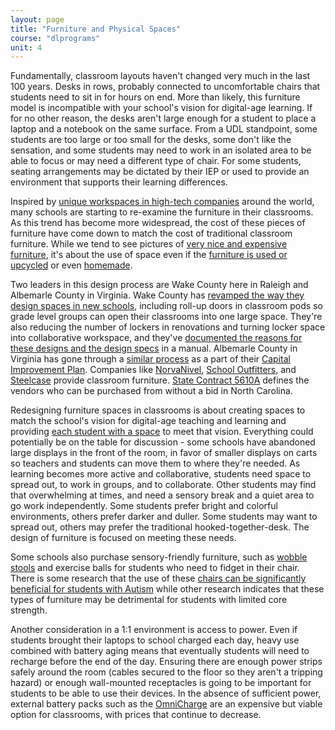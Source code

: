 ```yaml
---
layout: page
title: "Furniture and Physical Spaces"
course: "dlprograms"
unit: 4
---
```

Fundamentally, classroom layouts haven't changed very much in the last 100 years. Desks in rows, probably connected to uncomfortable chairs that students need to sit in for hours on end. More than likely, this furniture model is incompatible with your school's vision for digital-age learning. If for no other reason, the desks aren't large enough for a student to place a laptop and a notebook on the same surface. From a UDL standpoint, some students are too large or too small for the desks, some don't like the sensation, and some students may need to work in an isolated area to be able to focus or may need a different type of chair. For some students, seating arrangements may be dictated by their IEP or used to provide an environment that supports their learning differences.

Inspired by [unique workspaces in high-tech companies][1] around the world, many schools are starting to re-examine the furniture in their classrooms.  As this trend has become more widespread, the cost of these pieces of furniture have come down to match the cost of traditional classroom furniture. While we tend to see pictures of [very nice and expensive furniture][2], it's about the use of space even if the [furniture is used or upcycled][3] or even [homemade][4].  

Two leaders in this design process are Wake County here in Raleigh and Albemarle County in Virginia. Wake County has [revamped the way they design spaces in new schools][5], including roll-up doors in classroom pods so grade level groups can open their classrooms into one large space. They're also reducing the number of lockers in renovations and turning locker space into collaborative workspace, and they've [documented the reasons for these designs and the design specs][6] in a manual. Albemarle County in Virginia has gone through a [similar process][7] as a part of their [Capital Improvement Plan][8].  Companies like [NorvaNivel][9], [School Outfitters][10], and [Steelcase][11] provide classroom furniture. [State Contract 5610A][12] defines the vendors who can be purchased from without a bid in North Carolina.

Redesigning furniture spaces in classrooms is about creating spaces to match the school's vision for digital-age teaching and learning and providing [each student with a space][13] to meet that vision. Everything could potentially be on the table for discussion - some schools have abandoned large displays in the front of the room, in favor of smaller displays on carts so teachers and students can move them to where they're needed. As learning becomes more active and collaborative, students need space to spread out, to work in groups, and to collaborate. Other students may find that overwhelming at times, and need a sensory break and a quiet area to go work independently. Some students prefer bright and colorful environments, others prefer darker and duller. Some students may want to spread out, others may prefer the traditional hooked-together-desk. The design of furniture is focused on meeting these needs.

Some schools also purchase sensory-friendly furniture, such as [wobble stools][14] and exercise balls for students who need to fidget in their chair. There is some research that the use of these [chairs can be significantly beneficial for students with Autism][15] while other research indicates that these types of furniture may be detrimental for students with limited core strength.

Another consideration in a 1:1 environment is access to power. Even if students brought their laptops to school charged each day, heavy use combined with battery aging means that eventually students will need to recharge before the end of the day. Ensuring there are enough power strips safely around the room (cables secured to the floor so they aren't a tripping hazard) or enough wall-mounted receptacles is going to be important for students to be able to use their devices. In the absence of sufficient power, external battery packs such as the [OmniCharge][16] are an expensive but viable option for classrooms, with prices that continue to decrease. 

[1]:	https://www.creativebloq.com/design/design-offices-912828
[2]:	https://twitter.com/NMS_Knights/status/960630828115152896?s=20
[3]:	https://twitter.com/irasocol/status/1118294525766774785?s=20
[4]:	https://www.instagram.com/p/BDGm_VpPUvc/
[5]:	https://www.wcpss.net/a-space-to-learn
[6]:	https://www.wcpss.net/Page/247
[7]:	https://web.archive.org/web/20170311143938/https://www.k12albemarle.org/dept/osp/facilities-planning/Pages/Learning-Space-Modernization.aspx
[8]:	https://www.k12albemarle.org/dept/osp/building/Pages/capital-improvement-program.aspx
[9]:	https://norvanivel.com
[10]:	https://www.schooloutfitters.com/catalog/index/?kw_cid=classroom%20furniture&sc_cid=classroom%20furniture%7CPPCsearch%7Ce%7C102702936617%7CSOGLONG1003430%7CHome%25Page%7CClassroom%25Furniture%7CGoogle%7C&gclid=Cj0KCQiA7aPyBRChARIsAJfWCgKqB2CoE_ex2Po0QU605L0cspb-4K1xsWqI1iqPyUI0VvJEx0O33PoaAqg1EALw_wcB
[11]:	https://www.steelcase.com/discover/information/education/
[12]:	https://www.doa.nc.gov/documents/statetermcontracts/stc5610a/5610a-furniture/open
[13]:	https://twitter.com/irasocol/status/1120110601219579910?s=20
[14]:	https://www.bestproductsreviews.com/wobble-chair?targetid=dsa-416295104340
[15]:	https://www.ncbi.nlm.nih.gov/pmc/articles/PMC5329757/
[16]:	https://www.omnicharge.co
